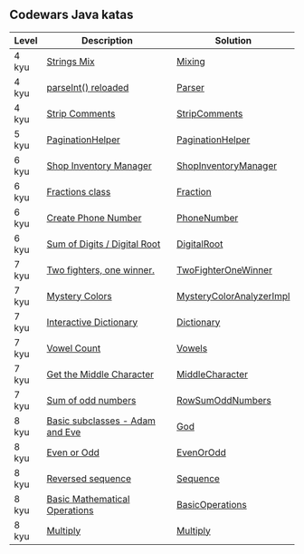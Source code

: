 ## Codewars Java katas
|  Level  | Description | Solution |
| ------- | ----------- | -------- |
|  4 kyu  | [Strings Mix](https://www.codewars.com/kata/5629db57620258aa9d000014) | [Mixing](src/main/java/kyu4/Mixing.java) |
|  4 kyu  | [parseInt() reloaded](https://www.codewars.com/kata/525c7c5ab6aecef16e0001a5) | [Parser](src/main/java/kyu4/Parser.java) |
|  4 kyu  | [Strip Comments](https://www.codewars.com/kata/51c8e37cee245da6b40000bd) | [StripComments](src/main/java/kyu4/StripComments.java) |
|  5 kyu  | [PaginationHelper](https://www.codewars.com/kata/515bb423de843ea99400000a) | [PaginationHelper](src/main/java/kyu5/PaginationHelper.java) |
|  6 kyu  | [Shop Inventory Manager](https://www.codewars.com/kata/55d1d06def244b18c100007c) | [ShopInventoryManager](src/main/java/kyu6/ShopInventoryManager.java) |
|  6 kyu  | [Fractions class](https://www.codewars.com/kata/572bbd7c72a38bd878000a73) | [Fraction](src/main/java/kyu6/Fraction.java) |
|  6 kyu  | [Create Phone Number](https://www.codewars.com/kata/525f50e3b73515a6db000b83) | [PhoneNumber](src/main/java/kyu6/PhoneNumber.java) |
|  6 kyu  | [Sum of Digits / Digital Root](https://www.codewars.com/kata/541c8630095125aba6000c00) | [DigitalRoot](src/main/java/kyu6/DigitalRoot.java) |
|  7 kyu  | [Two fighters, one winner.](https://www.codewars.com/kata/577bd8d4ae2807c64b00045b) | [TwoFighterOneWinner](src/main/java/kyu7/TwoFighterOneWinner.java) |
|  7 kyu  | [Mystery Colors](https://www.codewars.com/kata/59ffd0058ba91470bf0000bf) | [MysteryColorAnalyzerImpl](src/main/java/kyu7/MysteryColorAnalyzerImpl.java) |
|  7 kyu  | [Interactive Dictionary](https://www.codewars.com/kata/57a93f93bb9944516d0000c1) | [Dictionary](src/main/java/kyu7/Dictionary.java) |
|  7 kyu  | [Vowel Count](https://www.codewars.com/kata/54ff3102c1bad923760001f3) | [Vowels](src/main/java/kyu7/Vowels.java) |
|  7 kyu  | [Get the Middle Character](https://www.codewars.com/kata/56747fd5cb988479af000028) | [MiddleCharacter](src/main/java/kyu7/MiddleCharacter.java) |
|  7 kyu  | [Sum of odd numbers](https://www.codewars.com/kata/55fd2d567d94ac3bc9000064) | [RowSumOddNumbers](src/main/java/kyu7/RowSumOddNumbers.java) |
|  8 kyu  | [Basic subclasses - Adam and Eve](https://www.codewars.com/kata/547274e24481cfc469000416) | [God](src/main/java/kyu8/God.java) |
|  8 kyu  | [Even or Odd](https://www.codewars.com/kata/53da3dbb4a5168369a0000fe) | [EvenOrOdd](src/main/java/kyu8/EvenOrOdd.java) |
|  8 kyu  | [Reversed sequence](https://www.codewars.com/kata/5a00e05cc374cb34d100000d) | [Sequence](src/main/java/kyu8/Sequence.java) |
|  8 kyu  | [Basic Mathematical Operations](https://www.codewars.com/kata/basic-mathematical-operations/java) | [BasicOperations](src/main/java/kyu8/BasicOperations.java) |
|  8 kyu  | [Multiply](https://www.codewars.com/kata/50654ddff44f800200000004) | [Multiply](src/main/java/kyu8/Muliply.java) |